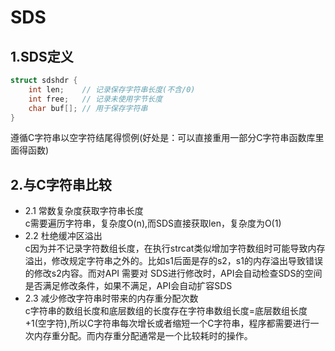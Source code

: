# SDS #

## 1.SDS定义 ##

```c
struct sdshdr {
    int len;    // 记录保存字符串长度(不含/0)
    int free;   // 记录未使用字节长度
    char buf[]; // 用于保存字符串
}
```
遵循C字符串以空字符结尾得惯例(好处是：可以直接重用一部分C字符串函数库里面得函数)  
## 2.与C字符串比较
* 2.1 常数复杂度获取字符串长度  
c需要遍历字符串，复杂度O(n),而SDS直接获取len，复杂度为O(1)
* 2.2 杜绝缓冲区溢出  
c因为并不记录字符数组长度，在执行strcat类似增加字符数组时可能导致内存溢出，修改规定字符串之外的。比如s1后面是存的s2，s1的内存溢出导致错误的修改s2内容。而对API 需要对 SDS进行修改时，API会自动检查SDS的空间是否满足修改条件，如果不满足，API会自动扩容SDS  
* 2.3 减少修改字符串时带来的内存重分配次数  
c字符串的数组长度和底层数组的长度存在字符串数组长度=底层数组长度+1(空字符),所以C字符串每次增长或者缩短一个C字符串，程序都需要进行一次内存重分配。而内存重分配通常是一个比较耗时的操作。